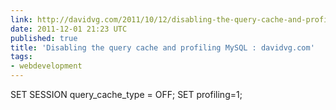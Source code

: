 ```yaml
---
link: http://davidvg.com/2011/10/12/disabling-the-query-cache-and-profiling-mysql
date: 2011-12-01 21:23 UTC
published: true
title: 'Disabling the query cache and profiling MySQL : davidvg.com'
tags:
- webdevelopment
---
```


SET SESSION query_cache_type = OFF;
SET profiling=1;
